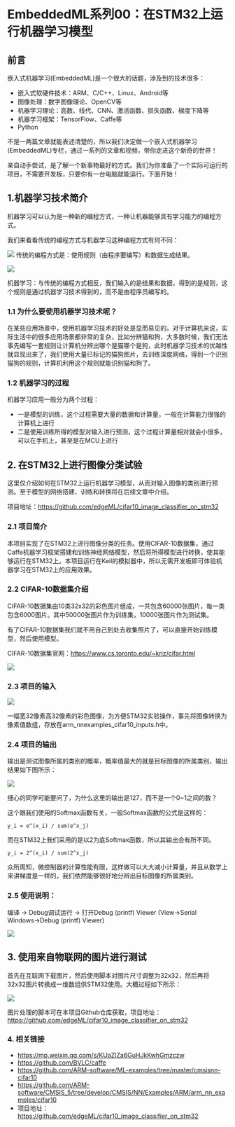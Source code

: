 
# EmbeddedML系列00：在STM32上运行机器学习模型

## 前言

嵌入式机器学习(EmbeddedML)是一个很大的话题，涉及到的技术很多：

* 嵌入式软硬件技术：ARM、C/C++、Linux、Android等
* 图像处理：数字图像理论、OpenCV等
* 机器学习理论：高数、线代、CNN、激活函数、损失函数、梯度下降等
* 机器学习框架：TensorFlow、Caffe等
* Python

不是一两篇文章就能表述清楚的，所以我们决定做一个嵌入式机器学习(EmbeddedML)专栏，通过一系列的文章和视频，带你走进这个新奇的世界！

亲自动手尝试，是了解一个新事物最好的方式。我们为你准备了一个实际可运行的项目，不需要开发板，只要你有一台电脑就能运行。下面开始！

## 1.机器学习技术简介

机器学习可以认为是一种新的编程方式，一种让机器能够具有学习能力的编程方式。

我们来看看传统的编程方式与机器学习这种编程方式有何不同：

![](..\assets\images\ml\how_to_run_dl_model_on_stm32\traditional_programing.png)
传统的编程方式是：使用规则（由程序要编写）和数据生成结果。

![](..\assets\images\ml\how_to_run_dl_model_on_stm32\machine_learning.png)

机器学习：与传统的编程方式相反，我们输入的是结果和数据，得到的是规则，这个规则是通过机器学习技术得到的，而不是由程序员编写的。

### 1.1 为什么要使用机器学习技术呢？

在某些应用场景中，使用机器学习技术的好处是显而易见的。对于计算机来说，实际生活中的很多应用场景都非常的复杂，比如分辨猫和狗，大多数时候，我们无法事先编写一套规则让计算机分辨出哪个是猫哪个是狗，此时机器学习技术的优越性就显现出来了，我们使用大量已标记的猫狗图片，去训练深度网络，得到一个识别猫狗的规则，计算机利用这个规则就能识别猫和狗了。

### 1.2 机器学习的过程

机器学习应用一般分为两个过程：

* 一是模型的训练，这个过程需要大量的数据和计算量，一般在计算能力很强的计算机上进行
* 二是使用训练所得的模型对输入进行预测，这个过程计算量相对就会小很多，可以在手机上，甚至是在MCU上进行



## 2. 在STM32上进行图像分类试验

这里仅介绍如何在STM32上运行机器学习模型，从而对输入图像的类别进行预测。至于模型的网络搭建、训练和转换将在后续文章中介绍。

项目地址：https://github.com/edgeML/cifar10_image_classifier_on_stm32

### 2.1 项目简介
本项目实现了在STM32上进行图像分类的任务。使用CIFAR-10数据集，通过Caffe机器学习框架搭建和训练神经网络模型，然后将所得模型进行转换，使其能够运行在STM32上。本项目运行在Keil的模拟器中，所以无需开发板即可体验机器学习在STM32上的应用效果。

### 2.2 CIFAR-10数据集介绍
CIFAR-10数据集由10类32x32的彩色图片组成，一共包含60000张图片，每一类包含6000图片。其中50000张图片作为训练集，10000张图片作为测试集。

有了CIFAR-10数据集我们就不用自己到处去收集照片了，可以直接开始训练模型，然后使用模型。

CIFAR-10数据集官网：https://www.cs.toronto.edu/~kriz/cifar.html

![](../\assets\images\ml\how_to_run_dl_model_on_stm32\CIFAR10_images_random.png)

### 2.3 项目的输入

![](..\assets\images\ml\how_to_run_dl_model_on_stm32\input_image.png)

一幅宽32像素高32像素的彩色图像，为方便STM32实验操作，事先将图像转换为像素值数组，存放在arm_nnexamples_cifar10_inputs.h中。

### 2.4 项目的输出

输出是测试图像所属的类别的概率，概率值最大的就是目标图像的所属类别，输出结果如下图所示：

![](..\assets\images\ml\how_to_run_dl_model_on_stm32\stm32_image_classifier_output_result.png)

细心的同学可能要问了，为什么这里的输出是127，而不是一个0~1之间的数？

这个跟我们使用的Softmax函数有关，一般Softmax函数的公式是这样的：
```
y_i = e^(x_i) / sum(e^x_j)
```
而在STM32上我们采用的是以2为底Softmax函数，所以其输出会有所不同。
```
y_i = 2^(x_i) / sum(2^x_j)
```
众所周知，微控制器的计算性能有限，这样做可以大大减小计算量，并且从数学上来讲梯度是一样的，我们依然能够很好地分辨出目标图像的所属类别。

### 2.5 使用说明：

编译 -> Debug调试运行 ->  打开Debug (printf) Viewer (View->Serial Windows->Debug (printf) Viewer)

![](..\assets\images\ml\how_to_run_dl_model_on_stm32\arm_nn_cifar_debug.png)


## 3. 使用来自物联网的图片进行测试

首先在互联网下载图片，然后使用脚本对图片尺寸调整为32x32，然后再将32x32图片转换成一维数组供STM32使用。大概过程如下所示：

![](..\assets\images\ml\how_to_run_dl_model_on_stm32\resize_and_convert_array.png)

图片处理的脚本可在本项目Github仓库获取，项目地址：https://github.com/edgeML/cifar10_image_classifier_on_stm32



### 4. 相关链接

* https://mp.weixin.qq.com/s/KUaZlZa6GuHJkKwhGmzczw
* https://github.com/BVLC/caffe
* https://github.com/ARM-software/ML-examples/tree/master/cmsisnn-cifar10
* https://github.com/ARM-software/CMSIS_5/tree/develop/CMSIS/NN/Examples/ARM/arm_nn_examples/cifar10
* 项目地址：https://github.com/edgeML/cifar10_image_classifier_on_stm32




